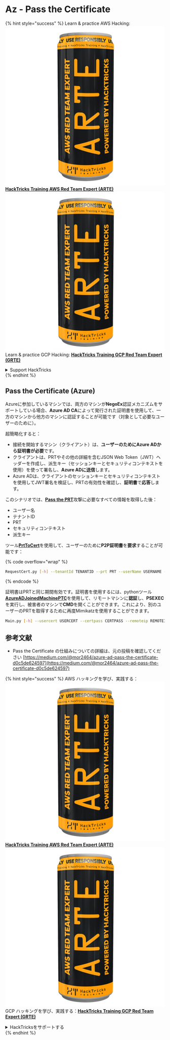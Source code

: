 # Az - Pass the Certificate

{% hint style="success" %}
Learn & practice AWS Hacking:<img src="../../../.gitbook/assets/image (1) (1) (1).png" alt="" data-size="line">[**HackTricks Training AWS Red Team Expert (ARTE)**](https://training.hacktricks.xyz/courses/arte)<img src="../../../.gitbook/assets/image (1) (1) (1).png" alt="" data-size="line">\
Learn & practice GCP Hacking: <img src="../../../.gitbook/assets/image (2).png" alt="" data-size="line">[**HackTricks Training GCP Red Team Expert (GRTE)**<img src="../../../.gitbook/assets/image (2).png" alt="" data-size="line">](https://training.hacktricks.xyz/courses/grte)

<details>

<summary>Support HackTricks</summary>

* Check the [**subscription plans**](https://github.com/sponsors/carlospolop)!
* **Join the** 💬 [**Discord group**](https://discord.gg/hRep4RUj7f) or the [**telegram group**](https://t.me/peass) or **follow** us on **Twitter** 🐦 [**@hacktricks\_live**](https://twitter.com/hacktricks_live)**.**
* **Share hacking tricks by submitting PRs to the** [**HackTricks**](https://github.com/carlospolop/hacktricks) and [**HackTricks Cloud**](https://github.com/carlospolop/hacktricks-cloud) github repos.

</details>
{% endhint %}

## Pass the Certificate (Azure)

Azureに参加しているマシンでは、両方のマシンが**NegoEx**認証メカニズムをサポートしている場合、**Azure AD CA**によって発行された証明書を使用して、一方のマシンから他方のマシンに認証することが可能です（対象として必要なユーザーのために）。

超簡略化すると：

* 接続を開始するマシン（クライアント）は、**ユーザーのためにAzure ADから証明書が必要**です。
* クライアントは、PRTやその他の詳細を含むJSON Web Token（JWT）ヘッダーを作成し、派生キー（セッションキーとセキュリティコンテキストを使用）を使って署名し、**Azure ADに送信**します。
* Azure ADは、クライアントのセッションキーとセキュリティコンテキストを使用してJWT署名を検証し、PRTの有効性を確認し、**証明書**で**応答**します。

このシナリオでは、[**Pass the PRT**](pass-the-prt.md)攻撃に必要なすべての情報を取得した後：

* ユーザー名
* テナントID
* PRT
* セキュリティコンテキスト
* 派生キー

ツール[**PrtToCert**](https://github.com/morRubin/PrtToCert)を使用して、ユーザーのために**P2P証明書**を**要求**することが可能です：

{% code overflow="wrap" %}
```bash
RequestCert.py [-h] --tenantId TENANTID --prt PRT --userName USERNAME --hexCtx HEXCTX --hexDerivedKey HEXDERIVEDKEY [--passPhrase PASSPHRASE]
```
{% endcode %}

証明書はPRTと同じ期間有効です。証明書を使用するには、pythonツール[**AzureADJoinedMachinePTC**](https://github.com/morRubin/AzureADJoinedMachinePTC)を使用して、リモートマシンに**認証**し、**PSEXEC**を実行し、被害者のマシンで**CMD**を開くことができます。これにより、別のユーザーのPRTを取得するために再度Mimikatzを使用することができます。
```bash
Main.py [-h] --usercert USERCERT --certpass CERTPASS --remoteip REMOTEIP
```
## 参考文献

* Pass the Certificate の仕組みについての詳細は、元の投稿を確認してください [https://medium.com/@mor2464/azure-ad-pass-the-certificate-d0c5de624597](https://medium.com/@mor2464/azure-ad-pass-the-certificate-d0c5de624597)

{% hint style="success" %}
AWS ハッキングを学び、実践する：<img src="../../../.gitbook/assets/image (1) (1) (1).png" alt="" data-size="line">[**HackTricks Training AWS Red Team Expert (ARTE)**](https://training.hacktricks.xyz/courses/arte)<img src="../../../.gitbook/assets/image (1) (1) (1).png" alt="" data-size="line">\
GCP ハッキングを学び、実践する：<img src="../../../.gitbook/assets/image (2).png" alt="" data-size="line">[**HackTricks Training GCP Red Team Expert (GRTE)**<img src="../../../.gitbook/assets/image (2).png" alt="" data-size="line">](https://training.hacktricks.xyz/courses/grte)

<details>

<summary>HackTricksをサポートする</summary>

* [**サブスクリプションプラン**](https://github.com/sponsors/carlospolop)を確認してください！
* **💬 [**Discordグループ**](https://discord.gg/hRep4RUj7f)または[**Telegramグループ**](https://t.me/peass)に参加するか、**Twitter** 🐦 [**@hacktricks\_live**](https://twitter.com/hacktricks_live)**をフォローしてください。**
* **ハッキングのトリックを共有するには、[**HackTricks**](https://github.com/carlospolop/hacktricks)および[**HackTricks Cloud**](https://github.com/carlospolop/hacktricks-cloud)のGitHubリポジトリにPRを提出してください。**

</details>
{% endhint %}
